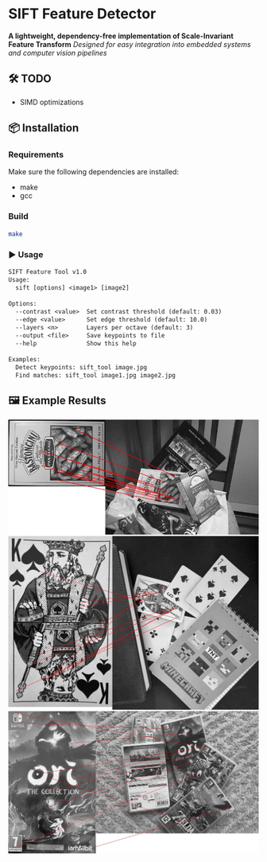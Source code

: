 # SIFT Feature Detector

**A lightweight, dependency-free implementation of Scale-Invariant Feature Transform**
*Designed for easy integration into embedded systems and computer vision pipelines*

## 🛠️ TODO

- SIMD optimizations

## 📦 Installation

### Requirements

Make sure the following dependencies are installed:

- make
- gcc

### Build

```bash
make
```

### ▶️ Usage

```
SIFT Feature Tool v1.0
Usage:
  sift [options] <image1> [image2]

Options:
  --contrast <value>  Set contrast threshold (default: 0.03)
  --edge <value>      Set edge threshold (default: 10.0)
  --layers <n>        Layers per octave (default: 3)
  --output <file>     Save keypoints to file
  --help              Show this help

Examples:
  Detect keypoints: sift_tool image.jpg
  Find matches: sift_tool image1.jpg image2.jpg
```

## 🖼️ Example Results

![box_matches](images/box_matches.jpg)
![card_matches](images/card_matches.jpg)
![cartridge_matches](images/cartridge_matches.jpg)

